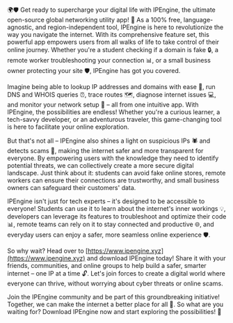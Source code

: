 🌍🛡️ Get ready to supercharge your digital life with IPEngine, the ultimate open-source global networking utility app! 🚀 As a 100% free, language-agnostic, and region-independent tool, IPEngine is here to revolutionize the way you navigate the internet. With its comprehensive feature set, this powerful app empowers users from all walks of life to take control of their online journey. Whether you're a student checking if a domain is fake 🔒, a remote worker troubleshooting your connection 📊, or a small business owner protecting your site 🛡️, IPEngine has got you covered.

Imagine being able to lookup IP addresses and domains with ease 📍, run DNS and WHOIS queries ⏰, trace routes 🗺️, diagnose internet issues 💻, and monitor your network setup 🔧 – all from one intuitive app. With IPEngine, the possibilities are endless! Whether you're a curious learner, a tech-savvy developer, or an adventurous traveler, this game-changing tool is here to facilitate your online exploration.

But that's not all – IPEngine also shines a light on suspicious IPs 🕷️ and detects scams 💸, making the internet safer and more transparent for everyone. By empowering users with the knowledge they need to identify potential threats, we can collectively create a more secure digital landscape. Just think about it: students can avoid fake online stores, remote workers can ensure their connections are trustworthy, and small business owners can safeguard their customers' data.

IPEngine isn't just for tech experts – it's designed to be accessible to everyone! Students can use it to learn about the internet's inner workings 💡, developers can leverage its features to troubleshoot and optimize their code 📊, remote teams can rely on it to stay connected and productive 🌐, and everyday users can enjoy a safer, more seamless online experience 🛡️.

So why wait? Head over to [https://www.ipengine.xyz](https://www.ipengine.xyz) and download IPEngine today! Share it with your friends, communities, and online groups to help build a safer, smarter internet – one IP at a time 🔓. Let's join forces to create a digital world where everyone can thrive, without worrying about cyber threats or online scams.

Join the IPEngine community and be part of this groundbreaking initiative! Together, we can make the internet a better place for all 🌟. So what are you waiting for? Download IPEngine now and start exploring the possibilities! 🚀